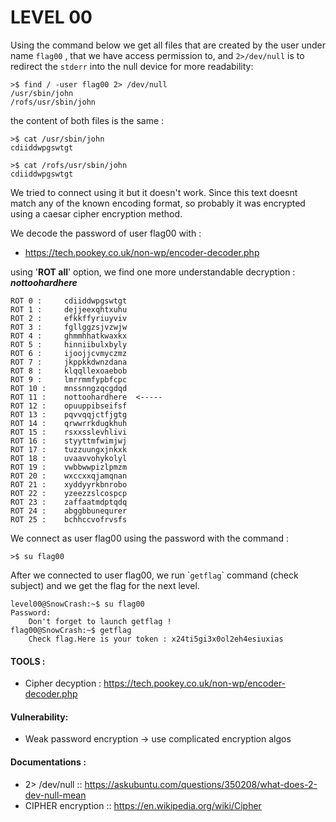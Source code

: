 
# LEVEL 00
Using the command below we get all files that are created by the user under name `flag00` , that we have access permission to, and `2>/dev/null` is to redirect the `stderr` into the null device for more readability: 
```
>$ find / -user flag00 2> /dev/null
/usr/sbin/john 
/rofs/usr/sbin/john
```
the content of both files is the same :
```
>$ cat /usr/sbin/john 
cdiiddwpgswtgt
```
```
>$ cat /rofs/usr/sbin/john
cdiiddwpgswtgt
```
We tried to connect using it but it doesn't work.
Since this text doesnt match any of the known encoding format, so probably it was encrypted using a caesar cipher encryption method.

We decode the password of user flag00 with : 
- https://tech.pookey.co.uk/non-wp/encoder-decoder.php 

using '**ROT all**' option, we find one more understandable decryption : ***nottoohardhere***

```
ROT 0 :	    cdiiddwpgswtgt
ROT 1 :	    dejjeexqhtxuhu
ROT 2 :	    efkkffyriuyviv
ROT 3 :	    fgllggzsjvzwjw
ROT 4 :	    ghmmhhatkwaxkx
ROT 5 :	    hinniibulxbyly
ROT 6 :	    ijoojjcvmyczmz
ROT 7 :	    jkppkkdwnzdana
ROT 8 :	    klqqllexoaebob
ROT 9 :	    lmrrmmfypbfcpc
ROT 10 :    mnssnngzqcgdqd
ROT 11 :    nottoohardhere  <-----
ROT 12 :    opuuppibseifsf
ROT 13 :    pqvvqqjctfjgtg
ROT 14 :    qrwwrrkdugkhuh
ROT 15 :    rsxxsslevhlivi
ROT 16 :    styyttmfwimjwj
ROT 17 :    tuzzuungxjnkxk
ROT 18 :    uvaavvohykolyl
ROT 19 :    vwbbwwpizlpmzm
ROT 20 :    wxccxxqjamqnan
ROT 21 :    xyddyyrkbnrobo
ROT 22 :    yzeezzslcospcp
ROT 23 :    zaffaatmdptqdq
ROT 24 :    abggbbunequrer
ROT 25 :    bchhccvofrvsfs
```

We connect as user flag00 using the password with the command :
```
>$ su flag00
```
After we connected to user flag00, we run \``getflag`\` command (check subject) and we get the flag for the next level.

```
level00@SnowCrash:~$ su flag00
Password:
    Don't forget to launch getflag !
flag00@SnowCrash:~$ getflag
    Check flag.Here is your token : x24ti5gi3x0ol2eh4esiuxias
```

#### TOOLS :
- Cipher decyption : https://tech.pookey.co.uk/non-wp/encoder-decoder.php
#### Vulnerability:
- Weak password encryption -> use complicated encryption algos

#### Documentations :
- 2> /dev/null :: https://askubuntu.com/questions/350208/what-does-2-dev-null-mean
- CIPHER encryption :: https://en.wikipedia.org/wiki/Cipher  
